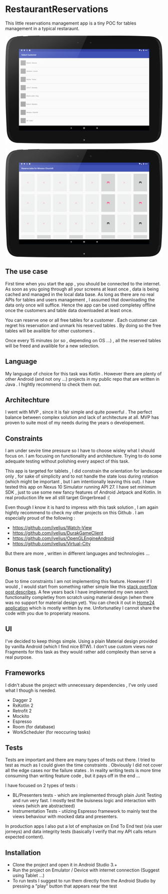 # RestaurantReservations
This little reservations management app is a tiny POC for tables management in a typical restaraunt.

![](https://github.com/ivelius/RestaurantReservations2/blob/master/screenshots/device-2018-05-25-204318.png?raw=true)

![](https://github.com/ivelius/RestaurantReservations2/blob/master/screenshots/device-2018-05-25-204431.png?raw=true)


## The use case
First time when you start the app , you should be connected to the internet. As soon as you going through all your screens at least once , data is being cached and managed in the local data base.
As long as there are no real APIs for tables and users management , I assumed that downloading the data only once will suffice. Hence the app can be used completey offline once the customers and table data downloaded at least once.

You can reserve one or all free tables for a customer . Each customer can regret his reservation and unmark his reserved tables . By doing so the free tables will be availible for other customers .

Once every 15 minutes (or so , depending on OS ...) , all the reserved tables will be freed and availible for a new selection.

## Language
My language of choice for this task was Kotlin . However there are plenty of other Android (and not ony ...) projects in my public repo that are written in Java  . I hightly recommend to check them out. 

## Architechture
I went with MVP , since it is fair simple and quite powerful . The perfect balance between complex solution and lack of architecture at all. MVP has proven to suite most of my needs during the years o developement.

## Constraints
I am under sevire time pressure so I have to choose wisley what I should focus on. I am focusing on functionality and architecture. Trying to do some adequate testing without polishing every aspect of this task.

This app is targeted for tablets , I did constrain the orientation for landscape only , for sake of simplicity and to not handle the state loss during rotation (which might be important , but I am intentionally leaving this out). I have tested this app on Nexus 10 Simulator running API 27. I have set minimum SDK , just to use some new fancy features of Android Jetpack and Kotlin. In real production life we all still target Gingerbread :(

Even though I know it is hard to impress with this task solution , I am again hightly recommend to check my other projects on this Github . I am especially proud of the following :

  - https://github.com/ivelius/Watch-View
  - https://github.com/ivelius/DurakGameClient
  - https://github.com/ivelius/OpenGLEngineAndroid
  - https://github.com/ivelius/Virtual-City
  
But there are more , written in different languages and technologies ...

## Bonus task (search functionality)
Due to time constraints I am not implementing this feature.  However if I would , I would start from something rather simple like this [stack overflow post describes](https://stackoverflow.com/questions/30398247/how-to-filter-a-recyclerview-with-a-searchview). A few years back I have implemented my own search functionality completley from scratch using material design (when there was no support for material design yet). You can check it out in [Home24 application](https://play.google.com/store/apps/details?id=com.home24.android&hl=de) which is mostly written by me. Unfortunatley I cannot share the code with you due to properiaty reasons.


## UI
I've decided to keep things simple. Using a plain Material design provided by vanilla Android (which I find nice BTW). I don't use custom views nor Fragments for this task as they would rather add complexity than serve a real purpose.

## Frameworks
I didn't abuse the project with unnecessary dependencies , I've only used what I though is needed.

  - Dagger 2 
  - RxKotlin 2
  - Retrofit 2
  - Mockito
  - Espresso
  - Room (for database)
  - WorkScheduler (for reoccuring tasks)

## Tests
Tests are important and there are many types of tests out there. I tried to test as much as I could given the time constraints . Obviously I did not cover all the edge cases nor the failure states . In reality writing tests is more time consuming than writing feature code , but it pays off in the end ...

I have focused on 2 types of tests :

  - BL/Presenters tests - which are implemented through plain Junit Testing and run very fast. I mostly test the buisness logic and interaction with views (which are abstracteed)
  - Instrumentation Tests - utiizing Espresso framework to mainly test the views behaviour with mocked data and presenters.
  
In production apps I also put a lot of emphasize on End To End test (via user jorneys) and data integrity tests (basically I verify that my API calls return expected content).

## Installation
  - Clone the project and open it in Android Studio 3.+
  - Run the project on Emulator / Device with internet connection (Suggest using Tablet ...)
  - To run tests I suggest to run them directly from the Android Studio by pressing a "play" button that appears near the test
